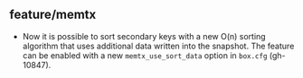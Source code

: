 ## feature/memtx

* Now it is possible to sort secondary keys with a new O(n) sorting
  algorithm that uses additional data written into the snapshot. The
  feature can be enabled with a new `memtx_use_sort_data` option in
  `box.cfg` (gh-10847).
